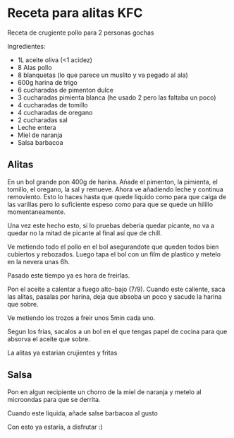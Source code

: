 # Receta para alitas KFC 

Receta de crugiente pollo para 2 personas gochas

Ingredientes:

- 1L aceite oliva (<1 acidez)
- 8 Alas pollo
- 8 blanquetas (lo que parece un muslito y va pegado al ala)
- 600g harina de trigo
- 6 cucharadas de pimenton dulce
- 3 cucharadas pimienta blanca (he usado 2 pero las faltaba un poco)
- 4 cucharadas de tomillo
- 4 cucharadas de oregano
- 2 cucharadas sal
- Leche entera
- Miel de naranja
- Salsa barbacoa

## Alitas

En un bol grande pon 400g de harina. Añade el pimenton, la pimienta, el tomillo, el oregano, la sal y remueve. Ahora ve añadiendo leche y continua removiento. Esto lo haces hasta que quede liquido como para que caiga de las varillas pero lo suficiente espeso como para que se quede un hilillo momentaneamente.

Una vez este hecho esto, si lo pruebas deberia quedar picante, no va a quedar no la mitad de picante al final así que de chill. 

Ve metiendo todo el pollo en el bol asegurandote que queden todos bien cubiertos y rebozados. Luego tapa el bol con un film de plastico y metelo en la nevera unas 6h.

Pasado este tiempo ya es hora de freirlas.

Pon el aceite a calentar a fuego alto-bajo (7/9). Cuando este caliente, saca las alitas, pasalas por harina, deja que absoba un poco y sacude la harina que sobre.

Ve metiendo los trozos a freir unos 5min cada uno.

Segun los frias, sacalos a un bol en el que tengas papel de cocina para que absorva el aceite que sobre.

La alitas ya estarian crujientes y fritas


## Salsa

Pon en algun recipiente un chorro de la miel de naranja y metelo al microondas para que se derrita.

Cuando este liquida, añade salse barbacoa al gusto


Con esto ya estaría, a disfrutar :)
